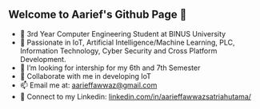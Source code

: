 ## Welcome to Aarief's Github Page 👋

- 🏫 3rd Year Computer Engineering Student at BINUS University
- 🌱 Passionate in IoT, Artificial Intelligence/Machine Learning, PLC, Information Technology, Cyber Security and Cross Platform Development.
- 🤔 I’m looking for intership for my 6th and 7th Semester
- 💬 Collaborate with me in developing IoT 
- 📫 Email me at: aarieffawwaz@gmail.com
- 🧵 Connect to my Linkedin: [linkedin.com/in/aarieffawwazsatriahutama/]([url](https://www.linkedin.com/in/aarieffawwazsatriahutama/))

<!--
**aarieffawwaz/aarieffawwaz** is a ✨ _special_ ✨ repository because its `README.md` (this file) appears on your GitHub profile.

Here are some ideas to get you started:

- 🔭 I’m currently working on ...
- 🌱 I’m currently learning ...
- 👯 I’m looking to collaborate on ...
- 🤔 I’m looking for help with ...
- 💬 Ask me about ...
- 📫 How to reach me: ...
- 😄 Pronouns: ...
- ⚡ Fun fact: ...
-->
